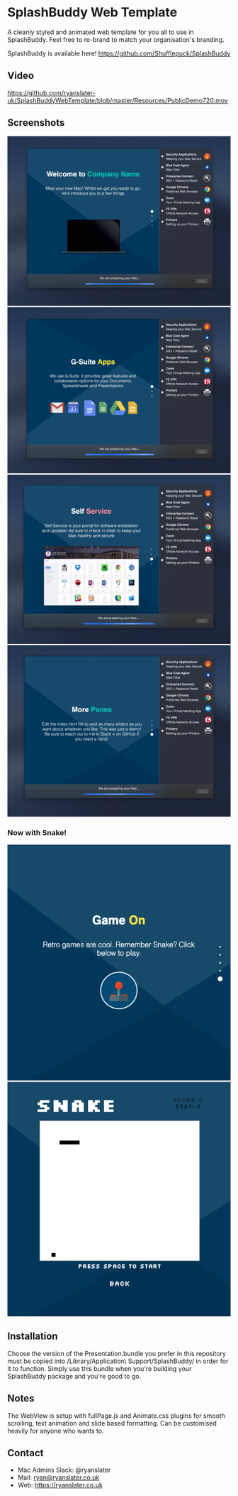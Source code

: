 # SplashBuddy Web Template
A cleanly styled and animated web template for you all to use in SplashBuddy. Feel free to re-brand to match your organisation's branding.

SplashBuddy is available here!
https://github.com/Shufflepuck/SplashBuddy

## Video
https://github.com/ryanslater-uk/SplashBuddyWebTemplate/blob/master/Resources/PublicDemo720.mov

## Screenshots
![Initial Shot](https://github.com/ryanslater-uk/SplashBuddyWebTemplate/blob/master/Resources/1.jpeg)
![Additional Screen](https://github.com/ryanslater-uk/SplashBuddyWebTemplate/blob/master/Resources/2.jpeg)
![Additional Screen](https://github.com/ryanslater-uk/SplashBuddyWebTemplate/blob/master/Resources/3.jpeg)
![Additional Screen](https://github.com/ryanslater-uk/SplashBuddyWebTemplate/blob/master/Resources/4.jpeg)

### Now with Snake!
![Additional Screen](https://github.com/ryanslater-uk/SplashBuddyWebTemplate/blob/master/Resources/5.png)
![Additional Screen](https://github.com/ryanslater-uk/SplashBuddyWebTemplate/blob/master/Resources/6.png)

## Installation
Choose the version of the Presentation.bundle you prefer in this repository must be copied into /Library/Application\ Support/SplashBuddy/ in order for it to function. Simply use this bundle when you're building your SplashBuddy package and you're good to go.

## Notes
The WebView is setup with  fullPage.js and Animate.css plugins for smooth scrolling, text animation and slide based formatting. Can be customised heavily for anyone who wants to.

## Contact
- Mac Admins Slack: @ryanslater
- Mail: ryan@ryanslater.co.uk
- Web: https://ryanslater.co.uk
